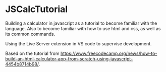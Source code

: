 # JSCalcTutorial
Building a calculator in javascript as a tutorial to become familiar with the language. Also to become familiar with how to use html and css, as well as its common commands.

Using the Live Server extension in VS code to supervise development.

Based on the tutorial from https://www.freecodecamp.org/news/how-to-build-an-html-calculator-app-from-scratch-using-javascript-4454b8714b98/.
